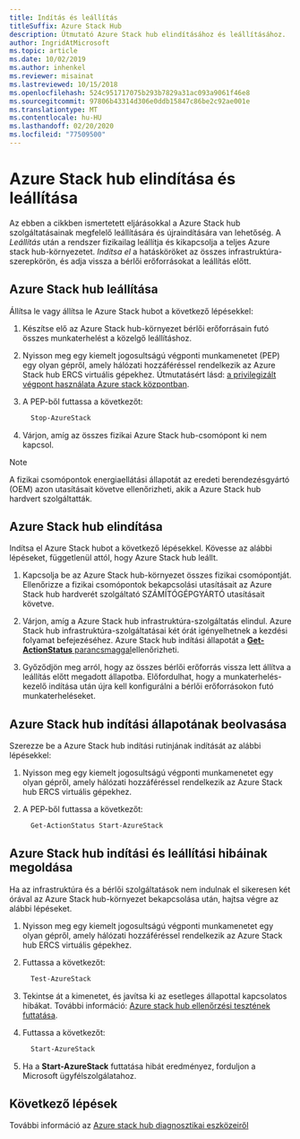 ```yaml
---
title: Indítás és leállítás
titleSuffix: Azure Stack Hub
description: Útmutató Azure Stack hub elindításához és leállításához.
author: IngridAtMicrosoft
ms.topic: article
ms.date: 10/02/2019
ms.author: inhenkel
ms.reviewer: misainat
ms.lastreviewed: 10/15/2018
ms.openlocfilehash: 524c951717075b293b7829a31ac093a9061f46e8
ms.sourcegitcommit: 97806b43314d306e0ddb15847c86be2c92ae001e
ms.translationtype: MT
ms.contentlocale: hu-HU
ms.lasthandoff: 02/20/2020
ms.locfileid: "77509500"
---
```

# <a name="start-and-stop-azure-stack-hub"></a>Azure Stack hub elindítása és leállítása

Az ebben a cikkben ismertetett eljárásokkal a Azure Stack hub szolgáltatásainak megfelelő leállítására és újraindítására van lehetőség. A *Leállítás* után a rendszer fizikailag leállítja és kikapcsolja a teljes Azure stack hub-környezetet. *Indítsa el* a hatásköröket az összes infrastruktúra-szerepkörön, és adja vissza a bérlői erőforrásokat a leállítás előtt.

## <a name="stop-azure-stack-hub"></a>Azure Stack hub leállítása

Állítsa le vagy állítsa le Azure Stack hubot a következő lépésekkel:

1. Készítse elő az Azure Stack hub-környezet bérlői erőforrásain futó összes munkaterhelést a közelgő leállításhoz.

2. Nyisson meg egy kiemelt jogosultságú végponti munkamenetet (PEP) egy olyan gépről, amely hálózati hozzáféréssel rendelkezik az Azure Stack hub ERCS virtuális gépekhez. Útmutatásért lásd: [a privilegizált végpont használata Azure stack központban](azure-stack-privileged-endpoint.md).

3. A PEP-ből futtassa a következőt:

    ```powershell
      Stop-AzureStack
    ```

4. Várjon, amíg az összes fizikai Azure Stack hub-csomópont ki nem kapcsol.

> [!Note]
> A fizikai csomópontok energiaellátási állapotát az eredeti berendezésgyártó (OEM) azon utasításait követve ellenőrizheti, akik a Azure Stack hub hardvert szolgáltatták.

## <a name="start-azure-stack-hub"></a>Azure Stack hub elindítása

Indítsa el Azure Stack hubot a következő lépésekkel. Kövesse az alábbi lépéseket, függetlenül attól, hogy Azure Stack hub leállt.

1. Kapcsolja be az Azure Stack hub-környezet összes fizikai csomópontját. Ellenőrizze a fizikai csomópontok bekapcsolási utasításait az Azure Stack hub hardverét szolgáltató SZÁMÍTÓGÉPGYÁRTÓ utasításait követve.

2. Várjon, amíg a Azure Stack hub infrastruktúra-szolgáltatás elindul. Azure Stack hub infrastruktúra-szolgáltatásai két órát igényelhetnek a kezdési folyamat befejezéséhez. Azure Stack hub indítási állapotát a [ **Get-ActionStatus** parancsmaggal](#get-the-startup-status-for-azure-stack-hub)ellenőrizheti.

3. Győződjön meg arról, hogy az összes bérlői erőforrás vissza lett állítva a leállítás előtt megadott állapotba. Előfordulhat, hogy a munkaterhelés-kezelő indítása után újra kell konfigurálni a bérlői erőforrásokon futó munkaterheléseket.

## <a name="get-the-startup-status-for-azure-stack-hub"></a>Azure Stack hub indítási állapotának beolvasása

Szerezze be a Azure Stack hub indítási rutinjának indítását az alábbi lépésekkel:

1. Nyisson meg egy kiemelt jogosultságú végponti munkamenetet egy olyan gépről, amely hálózati hozzáféréssel rendelkezik az Azure Stack hub ERCS virtuális gépekhez.

2. A PEP-ből futtassa a következőt:

    ```powershell
      Get-ActionStatus Start-AzureStack
    ```

## <a name="troubleshoot-startup-and-shutdown-of-azure-stack-hub"></a>Azure Stack hub indítási és leállítási hibáinak megoldása

Ha az infrastruktúra és a bérlői szolgáltatások nem indulnak el sikeresen két órával az Azure Stack hub-környezet bekapcsolása után, hajtsa végre az alábbi lépéseket.

1. Nyisson meg egy kiemelt jogosultságú végponti munkamenetet egy olyan gépről, amely hálózati hozzáféréssel rendelkezik az Azure Stack hub ERCS virtuális gépekhez.

2. Futtassa a következőt:

    ```powershell
      Test-AzureStack
      ```

3. Tekintse át a kimenetet, és javítsa ki az esetleges állapottal kapcsolatos hibákat. További információ: [Azure stack hub ellenőrzési tesztének futtatása](azure-stack-diagnostic-test.md).

4. Futtassa a következőt:

    ```powershell
      Start-AzureStack
    ```

5. Ha a **Start-AzureStack** futtatása hibát eredményez, forduljon a Microsoft ügyfélszolgálatahoz.

## <a name="next-steps"></a>Következő lépések

További információ az [Azure stack hub diagnosztikai eszközeiről](azure-stack-configure-on-demand-diagnostic-log-collection.md#use-the-privileged-endpoint-pep-to-collect-diagnostic-logs)
